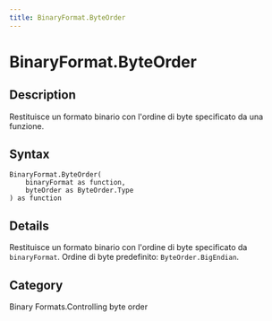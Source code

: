 ```yaml
---
title: BinaryFormat.ByteOrder
---
```


# BinaryFormat.ByteOrder


## Description

Restituisce un formato binario con l&#39;ordine di byte specificato da una funzione.


## Syntax

```powerquery
BinaryFormat.ByteOrder(
    binaryFormat as function,
    byteOrder as ByteOrder.Type
) as function
```


## Details

Restituisce un formato binario con l'ordine di byte specificato da <code>binaryFormat</code>.  Ordine di byte predefinito: <code>ByteOrder.BigEndian</code>.



## Category
Binary Formats.Controlling byte order
